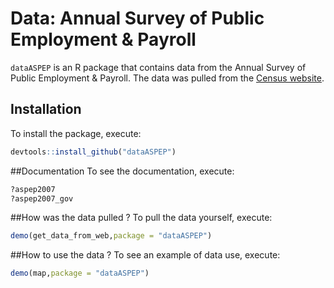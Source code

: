 # Data: Annual Survey of Public Employment & Payroll

`dataASPEP` is an R package that contains data from the Annual Survey of Public Employment & Payroll.
The data was pulled from the [Census website](http://www.census.gov/govs/apes/).



## Installation
To install  the package, execute:

```r
devtools::install_github("dataASPEP")
```

##Documentation
To see the documentation, execute:

```r
?aspep2007
?aspep2007_gov
```

##How was the data pulled ?
To pull the data yourself, execute:

```r
demo(get_data_from_web,package = "dataASPEP")
```

##How to use the data ?
To see an example of data use, execute:


```r
demo(map,package = "dataASPEP")
```
